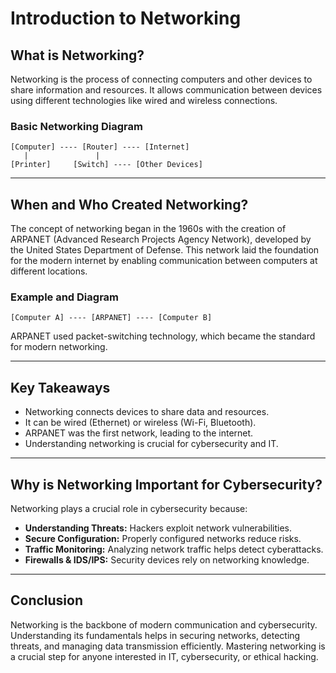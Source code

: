 # Introduction to Networking

## What is Networking?
Networking is the process of connecting computers and other devices to share information and resources. It allows communication between devices using different technologies like wired and wireless connections.

### Basic Networking Diagram

```
[Computer] ---- [Router] ---- [Internet]
   |               |
[Printer]     [Switch] ---- [Other Devices]
```

---

## When and Who Created Networking?
The concept of networking began in the 1960s with the creation of ARPANET (Advanced Research Projects Agency Network), developed by the United States Department of Defense. This network laid the foundation for the modern internet by enabling communication between computers at different locations.

### Example and Diagram

```
[Computer A] ---- [ARPANET] ---- [Computer B]
```

ARPANET used packet-switching technology, which became the standard for modern networking.

---

## Key Takeaways
- Networking connects devices to share data and resources.
- It can be wired (Ethernet) or wireless (Wi-Fi, Bluetooth).
- ARPANET was the first network, leading to the internet.
- Understanding networking is crucial for cybersecurity and IT.

---

## Why is Networking Important for Cybersecurity?
Networking plays a crucial role in cybersecurity because:
- **Understanding Threats:** Hackers exploit network vulnerabilities.
- **Secure Configuration:** Properly configured networks reduce risks.
- **Traffic Monitoring:** Analyzing network traffic helps detect cyberattacks.
- **Firewalls & IDS/IPS:** Security devices rely on networking knowledge.

---


## Conclusion
Networking is the backbone of modern communication and cybersecurity. Understanding its fundamentals helps in securing networks, detecting threats, and managing data transmission efficiently. Mastering networking is a crucial step for anyone interested in IT, cybersecurity, or ethical hacking.

